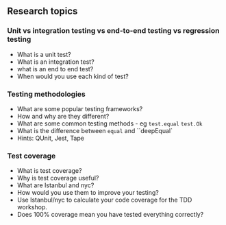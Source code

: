 ## Research topics

### Unit vs integration testing vs end-to-end testing vs regression testing
- What is a unit test?
- What is an integration test?
- what is an end to end test?
- When would you use each kind of test?

### Testing methodologies
- What are some popular testing frameworks?
- How and why are they different?
- What are some common testing methods - eg `test.equal` `test.Ok`
- What is the difference between `equal` and ``deepEqual`
- Hints: QUnit, Jest, Tape 

### Test coverage
- What is test coverage?
- Why is test coverage useful?
- What are Istanbul and nyc?
- How would you use them to improve your testing?
- Use Istanbul/nyc to calculate your code coverage for the TDD workshop.
- Does 100% coverage mean you have tested everything correctly?
